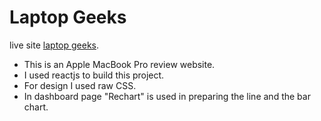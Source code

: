 # Laptop Geeks

live site [laptop geeks](https://willowy-squirrel-8c121a.netlify.app).

* This is an Apple MacBook Pro review website.
* I used reactjs to build this project.
* For design I used raw CSS.
* In dashboard page "Rechart" is used in preparing the line and the bar chart.

